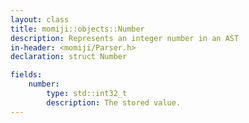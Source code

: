 ```yaml
---
layout: class
title: momiji::objects::Number
description: Represents an integer number in an AST
in-header: <momiji/Parser.h>
declaration: struct Number

fields:
    number:
        type: std::int32_t
        description: The stored value.
---
```

